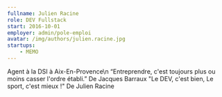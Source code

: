 ```yaml
---
fullname: Julien Racine
role: DEV Fullstack
start: 2016-10-01
employer: admin/pole-emploi
avatar: /img/authors/julien.racine.jpg
startups:
    - MEMO
---
```


  Agent à la DSI à Aix-En-Provence\n
  “Entreprendre, c'est toujours plus ou moins casser l'ordre établi.” De Jacques Barraux
  "Le DEV, c'est bien, Le sport, c'est mieux !" De Julien Racine
